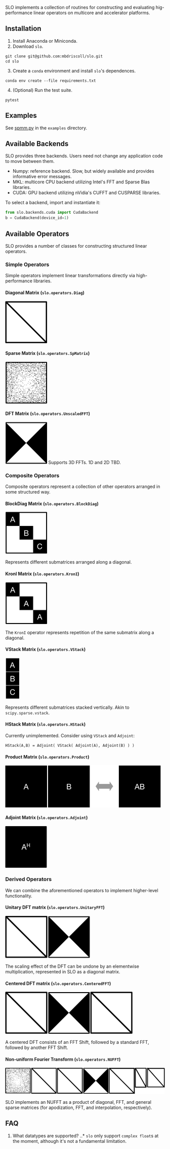 SLO implements a collection of routines for constructing and evaluating hig-performance linear operators on multicore and accelerator platforms.

## Installation
1. Install Anaconda or Miniconda.
2. Download `slo`.
```
git clone git@github.com:mbdriscoll/slo.git
cd slo
```
3. Create a `conda` environment and install `slo`'s dependences.
```
conda env create --file requirements.txt
```
4. (Optional) Run the test suite.
```
pytest
```
## Examples
See [spmm.py](https://github.com/mbdriscoll/slo/blob/master/examples/spmm.py) in the `examples` directory.

## Available Backends

SLO provides three backends. Users need not change any application code to move between them.
* Numpy: reference backend. Slow, but widely available and provides informative error messages.
* MKL: multicore CPU backend utilizing Intel's FFT and Sparse Blas libraries.
* CUDA: GPU backend utilizing nVidia's CUFFT and CUSPARSE libraries.

To select a backend, import and instantiate it:
```python
from slo.backends.cuda import CudaBackend
b = CudaBackend(device_id=1)
```

## Available Operators
SLO provides a number of classes for constructing structured linear operators.

### Simple Operators
Simple operators implement linear transformations directly via high-performance libraries.

#### Diagonal Matrix (`slo.operators.Diag`)
![Diagonal Matrix Image](imgs/DiagM.png)

#### Sparse Matrix (`slo.operators.SpMatrix`)
![Sparse Matrix Image](imgs/SparseM.png)

#### DFT Matrix (`slo.operators.UnscaledFFT`)
![DFT Matrix Image](imgs/FFT.png)
Supports 3D FFTs. 1D and 2D TBD.


### Composite Operators

Composite operators represent a collection of other operators arranged in some structured way.


#### BlockDiag Matrix (`slo.operators.BlockDiag`)
![Block Diagonal Matrix](imgs/BlockDiag.png)

Represents different submatrices arranged along a diagonal.

#### KronI Matrix (`slo.operators.KronI`)

![KronI Matrix](imgs/KronI.png)

The `KronI` operator represents repetition of the same submatrix along a diagonal.


#### VStack Matrix (`slo.operators.VStack`)

![VStack Matrix](imgs/VStack.png)

Represents different submatrices stacked vertically. Akin to `scipy.sparse.vstack`.

#### HStack Matrix (`slo.operators.HStack`)

Currently unimplemented. Consider using `VStack` and `Adjoint`:
```
HStack(A,B) = Adjoint( VStack( Adjoint(A), Adjoint(B) ) )
```

#### Product Matrix (`slo.operators.Product`)

![Product Matrix](imgs/Product.png)


#### Adjoint Matrix (`slo.operators.Adjoint`)

![Adjoint Matrix](imgs/Adjoint.png)


### Derived Operators
We can combine the aforementioned operators to implement higher-level functionality.

#### Unitary DFT matrix (`slo.operators.UnitaryFFT`)

![UFFT Matrix](imgs/UnitaryFFT.png)

The scaling effect of the DFT can be undone by an elementwise multiplication, represented in SLO as a diagonal matrix.

#### Centered DFT matrix (`slo.operators.CenteredFFT`)

![CFFT Matrix](imgs/CenteredFFT.png)

A centered DFT consists of an FFT Shift, followed by a standard FFT, followed by another FFT Shift.


#### Non-uniform Fourier Transform (`slo.operators.NUFFT`)

![NUFFT Matrix](imgs/NUFFT.png)

SLO implements an NUFFT as a product of diagonal, FFT, and general sparse matrices (for apodization, FFT, and interpolation, respectively).

## FAQ
1. What datatypes are supported?
..* `slo` only support `complex float`s at the moment, although it's not a fundamental limitation.
